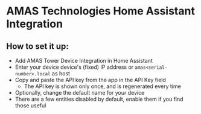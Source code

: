 # AMAS Technologies Home Assistant Integration

## How to set it up:
* Add AMAS Tower Device Integration in Home Assistant
* Enter your device device's (fixed) IP address or `amas<serial-number>.local` as host
* Copy and paste the API key from the app in the API Key field
  * The API key is shown only once, and is regenerated every time
* Optionally, change the default name for your device
* There are a few entities disabled by default, enable them if you find those useful 

